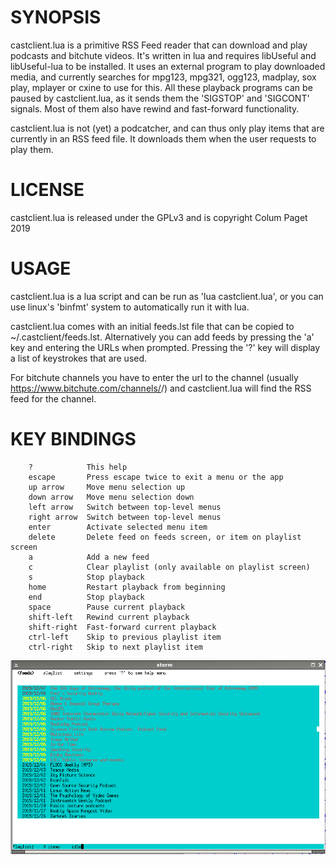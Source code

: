 SYNOPSIS
========

castclient.lua is a primitive RSS Feed reader that can download and play podcasts and bitchute videos. It's written in lua and requires libUseful and libUseful-lua to be installed. It uses an external program to play downloaded media, and currently searches for mpg123, mpg321, ogg123, madplay, sox play, mplayer or cxine to use for this. All these playback programs can be paused by castclient.lua, as it sends them the 'SIGSTOP' and 'SIGCONT' signals. Most of them also have rewind and fast-forward functionality.

castclient.lua is not (yet) a podcatcher, and can thus only play items that are currently in an RSS feed file. It downloads them when the user requests to play them.


LICENSE
=======

castclient.lua is released under the GPLv3 and is copyright Colum Paget 2019



USAGE
=====

castclient.lua is a lua script and can be run as 'lua castclient.lua', or you can use linux's 'binfmt' system to automatically run it with lua.

castclient.lua comes with an initial feeds.lst file that can be copied to ~/.castclient/feeds.lst. Alternatively you can add feeds by pressing the 'a' key and entering the URLs when prompted. Pressing the '?' key will display a list of keystrokes that are used.

For bitchute channels you have to enter the url to the channel (usually https://www.bitchute.com/channels/<chan name>/) and castclient.lua will find the RSS feed for the channel.



KEY BINDINGS
============

```
    ?            This help
    escape       Press escape twice to exit a menu or the app
    up arrow     Move menu selection up
    down arrow   Move menu selection down
    left arrow   Switch between top-level menus
    right arrow  Switch between top-level menus
    enter        Activate selected menu item
    delete       Delete feed on feeds screen, or item on playlist screen
    a            Add a new feed
    c            Clear playlist (only available on playlist screen)
    s            Stop playback
    home         Restart playback from beginning
    end          Stop playback
    space        Pause current playback
    shift-left   Rewind current playback
    shift-right  Fast-forward current playback
    ctrl-left    Skip to previous playlist item
    ctrl-right   Skip to next playlist item
```


![screenshot](castclient.png)
